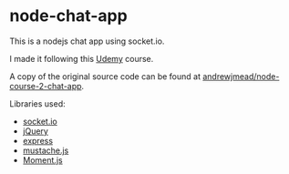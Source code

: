 # node-chat-app

This is a nodejs chat app using socket.io.

I made it following this [Udemy](https://www.udemy.com/the-complete-nodejs-developer-course-2) course. 

A copy of the original source code can be found at [andrewjmead/node-course-2-chat-app](https://github.com/andrewjmead/node-course-2-chat-app).

Libraries used:

- [socket.io](https://github.com/socketio/socket.io)
- [jQuery](https://github.com/jquery/jquery)
- [express](https://github.com/expressjs/express)
- [mustache.js](https://github.com/janl/mustache.js)
- [Moment.js](https://github.com/moment/moment)
